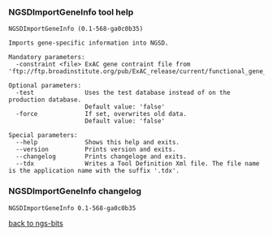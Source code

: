 ### NGSDImportGeneInfo tool help
	NGSDImportGeneInfo (0.1-568-ga0c0b35)
	
	Imports gene-specific information into NGSD.
	
	Mandatory parameters:
	  -constraint <file> ExAC gene contraint file from 'ftp://ftp.broadinstitute.org/pub/ExAC_release/current/functional_gene_constraint/'.
	
	Optional parameters:
	  -test              Uses the test database instead of on the production database.
	                     Default value: 'false'
	  -force             If set, overwrites old data.
	                     Default value: 'false'
	
	Special parameters:
	  --help             Shows this help and exits.
	  --version          Prints version and exits.
	  --changelog        Prints changeloge and exits.
	  --tdx              Writes a Tool Definition Xml file. The file name is the application name with the suffix '.tdx'.
	
### NGSDImportGeneInfo changelog
	NGSDImportGeneInfo 0.1-568-ga0c0b35
	
[back to ngs-bits](https://github.com/imgag/ngs-bits)